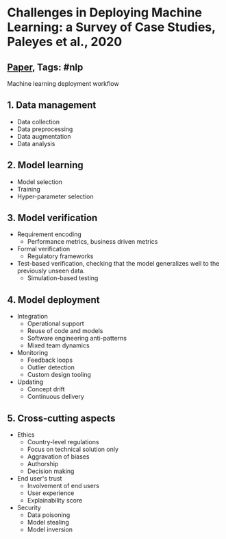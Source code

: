 # Challenges in Deploying Machine Learning: a Survey of Case Studies, Paleyes et al., 2020

## [Paper](https://arxiv.org/abs/2011.09926), Tags: \#nlp

Machine learning deployment workflow

## 1. Data management

* Data collection
* Data preprocessing
* Data augmentation
* Data analysis

## 2. Model learning

* Model selection
* Training
* Hyper-parameter selection

## 3. Model verification

* Requirement encoding
    - Performance metrics, business driven metrics
* Formal verification
    - Regulatory frameworks
* Test-based verification, checking that the model generalizes well to the previously unseen data.
    - Simulation-based testing

## 4. Model deployment

* Integration
    - Operational support
    - Reuse of code and models
    - Software engineering anti-patterns
    - Mixed team dynamics
* Monitoring
    - Feedback loops
    - Outlier detection
    - Custom design tooling
* Updating
    - Concept drift
    - Continuous delivery

## 5. Cross-cutting aspects

* Ethics
    - Country-level regulations
    - Focus on technical solution only
    - Aggravation of biases
    - Authorship
    - Decision making
* End user's trust
    - Involvement of end users
    - User experience
    - Explainability score
* Security
    - Data poisoning
    - Model stealing
    - Model inversion


